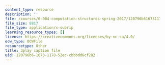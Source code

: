 ```yaml
---
content_type: resource
description: ''
file: /courses/6-004-computation-structures-spring-2017/120796b61673117852eccbbbdd6cf282_jsJ0nR38zvo.srt
file_size: 8817
file_type: application/x-subrip
learning_resource_types: []
license: https://creativecommons.org/licenses/by-nc-sa/4.0/
ocw_type: OCWFile
resourcetype: Other
title: 3play caption file
uid: 120796b6-1673-1178-52ec-cbbbdd6cf282
---
```

